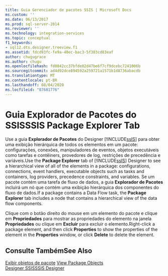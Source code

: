 ```yaml
---
title: Guia Gerenciador de pacotes SSIS | Microsoft Docs
ms.custom: ''
ms.date: 06/13/2017
ms.prod: sql-server-2014
ms.reviewer: ''
ms.technology: integration-services
ms.topic: conceptual
f1_keywords:
- sql12.dts.designer.treeview.f1
ms.assetid: fdcd93fc-fe9a-40ec-bac3-5f303cd83eaf
author: chugugrace
ms.author: chugu
ms.openlocfilehash: fd0842cc37bfde02d47be6f7cf9dcebc7241006b
ms.sourcegitcommit: ad4d92dce894592a259721a1571b1d8736abacdb
ms.translationtype: MT
ms.contentlocale: pt-BR
ms.lasthandoff: 08/04/2020
ms.locfileid: "87681776"
---
```

# <a name="ssis-package-explorer-tab"></a><span data-ttu-id="42beb-102">Guia Explorador de Pacotes do SSIS</span><span class="sxs-lookup"><span data-stu-id="42beb-102">SSIS Package Explorer Tab</span></span>
  <span data-ttu-id="42beb-103">Use a guia **Explorador de Pacotes** do Designer [!INCLUDE[ssIS](../includes/ssis-md.md)] para obter uma exibição hierárquica de todos os elementos em um pacote: configurações, conexões, manipuladores de eventos, objetos executáveis como tarefas e contêiners, provedores de log, restrições de precedência e variáveis.</span><span class="sxs-lookup"><span data-stu-id="42beb-103">Use the **Package Explorer** tab of [!INCLUDE[ssIS](../includes/ssis-md.md)] Designer to see a hierarchical view of all of the elements in a package: configurations, connections, event handlers, executable objects such as tasks and containers, log providers, precedence constraints, and variables.</span></span> <span data-ttu-id="42beb-104">Se um pacote contém uma tarefa de fluxo de dados, a guia **Explorador de Pacotes** incluirá um nó que contém uma exibição hierárquica dos componentes do fluxo de dados.</span><span class="sxs-lookup"><span data-stu-id="42beb-104">If a package contains a Data Flow task, the **Package Explorer** tab includes a node that contains a hierarchical view of the data flow components.</span></span>  
  
 <span data-ttu-id="42beb-105">Clique com o botão direito do mouse em um elemento do pacote e clique em **Propriedades** para mostrar as propriedades do elemento na janela **Propriedades** ou clique em **Excluir** para excluir o elemento.</span><span class="sxs-lookup"><span data-stu-id="42beb-105">Right-click a package element, and then click **Properties** to show the properties of the element in the **Properties** window, or click **Delete** to delete the element.</span></span>  
  
## <a name="see-also"></a><span data-ttu-id="42beb-106">Consulte Também</span><span class="sxs-lookup"><span data-stu-id="42beb-106">See Also</span></span>  
 <span data-ttu-id="42beb-107">[Exibir objetos de pacote](view-package-objects.md) </span><span class="sxs-lookup"><span data-stu-id="42beb-107">[View Package Objects](view-package-objects.md) </span></span>  
 [<span data-ttu-id="42beb-108">Designer SSIS</span><span class="sxs-lookup"><span data-stu-id="42beb-108">SSIS Designer</span></span>](ssis-designer.md)  
  
  

